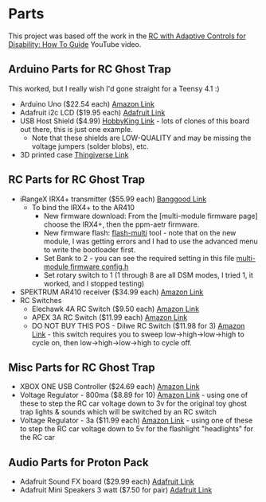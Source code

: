 # Parts

This project was based off the work in the [RC with Adaptive Controls for Disability: How To Guide](https://www.youtube.com/watch?v=rYxwIrqE7q8) YouTube video.

## Arduino Parts for RC Ghost Trap
This worked, but I really wish I'd gone straight for a Teensy 4.1 :)
- Arduino Uno ($22.54 each) [Amazon Link](https://www.amazon.com/Arduino-A000066-ARDUINO-UNO-R3/dp/B008GRTSV6/)
- Adafruit i2c LCD ($19.95 each) [Adafruit Link](https://www.adafruit.com/product/772)
- USB Host Shield ($4.99) [HobbyKing Link](https://hobbyking.com/en_us/kingduino-compatible-usb-host-shield.html) - lots of clones of this board out there, this is just one example.
  - Note that these shields are LOW-QUALITY and may be missing the voltage jumpers (solder blobs), etc.
- 3D printed case [Thingiverse Link](https://www.thingiverse.com/thing:4946701)


## RC Parts for RC Ghost Trap
- iRangeX IRX4+ transmitter ($55.99 each) [Banggood Link](https://usa.banggood.com/IRangeX-IRX4-Plus-2_4G-CC2500-NRF24L01-A7105-CYRF6936-4-IN-1-Multiprotocol-ARM-TX-Module-With-Case-p-1225080.html)
  - To bind the IRX4+ to the AR410
    - New firmware download: From the [multi-module firmware page] choose the IRX4+, then the ppm-aetr firmware.
    - New firmware flash: [flash-multi](https://github.com/benlye/flash-multi) tool - note that on the new module, I was getting errors and I had to use the advanced menu to write the bootloader first.
    - Set Bank to 2 - you can see the required setting in this file [multi-module firmware config.h](https://github.com/pascallanger/DIY-Multiprotocol-TX-Module/blob/dbfccad568ee7f827302390d88e59ea7722af9e1/Multiprotocol/_Config.h#L451)
    - Set rotary switch to 1 (1 through 8 are all DSM modes, I tried 1, it worked, and I stopped testing)
- SPEKTRUM AR410 receiver ($34.99 each) [Amazon Link](https://www.amazon.com/Spektrum-AR410-4-Channel-Sport-Receiver/dp/B07GS2S7W8)
- RC Switches
  - Elechawk 4A RC Switch ($9.50 each) [Amazon Link](https://www.amazon.com/gp/product/B08FLZXSD7/)
  - APEX 3A RC Switch ($11.99 each) [Amazon Link](https://www.amazon.com/gp/product/B07BKSGW3D/)
  - DO NOT BUY THIS POS - Dilwe RC Switch ($11.98 for 3) [Amazon Link](https://www.amazon.com/gp/product/B08M6B46QB) - this switch requires you to sweep low->high->low->high to cycle on, then low->high->low->high to cycle off.


## Misc Parts for RC Ghost Trap
- XBOX ONE USB Controller ($24.69 each) [Amazon Link](https://www.amazon.com/gp/product/B08HYFNZL7)
- Voltage Regulator - 800ma ($8.89 for 10) [Amazon Link](https://www.amazon.com/gp/product/B07CP4P5XJ) - using one of these to step the RC car voltage down to 3v for the original toy ghost trap lights & sounds which will be switched by an RC switch
- Voltage Regulator - 3a ($11.99 each) [Amazon Link](https://www.amazon.com/dp/B00C0KL1OM) - using one of these to step the RC car voltage down to 5v for the flashlight "headlights" for the RC car

## Audio Parts for Proton Pack
- Adafruit Sound FX board ($29.99 each) [Adafruit Link](https://www.adafruit.com/product/2217)
- Adafruit Mini Speakers 3 watt ($7.50 for pair) [Adafruit Link](https://www.adafruit.com/product/1669)
